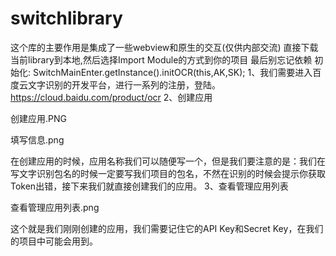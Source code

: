 # switchlibrary
这个库的主要作用是集成了一些webview和原生的交互(仅供内部交流)
直接下载当前library到本地,然后选择Import Module的方式到你的项目 最后别忘记依赖
初始化:
	        SwitchMainEnter.getInstance().initOCR(this,AK,SK);
		1、我们需要进入百度云文字识别的开发平台，进行一系列的注册，登陆。
https://cloud.baidu.com/product/ocr
2、创建应用





创建应用.PNG






填写信息.png

在创建应用的时候，应用名称我们可以随便写一个，但是我们要注意的是：我们在写文字识别包名的时候一定要写我们项目的包名，不然在识别的时候会提示你获取Token出错，接下来我们就直接创建我们的应用。
3、查看管理应用列表





查看管理应用列表.png

这个就是我们刚刚创建的应用，我们需要记住它的API Key和Secret Key，在我们的项目中可能会用到。


	

